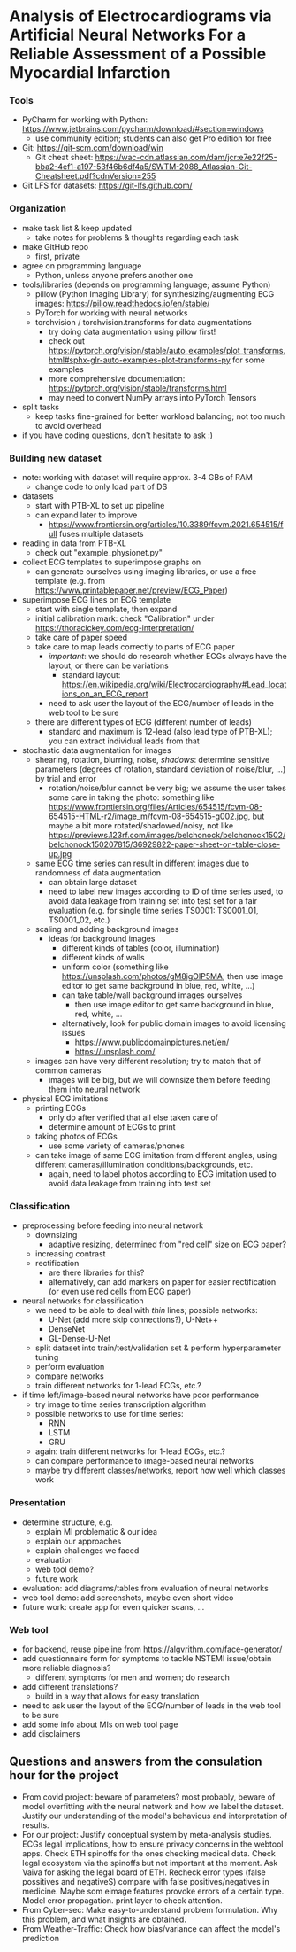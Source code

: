 # Analysis of Electrocardiograms via Artificial Neural Networks For a Reliable Assessment of a Possible Myocardial Infarction
### Tools

- PyCharm for working with Python: https://www.jetbrains.com/pycharm/download/#section=windows
  - use community edition; students can also get Pro edition for free
- Git: https://git-scm.com/download/win
  - Git cheat sheet: https://wac-cdn.atlassian.com/dam/jcr:e7e22f25-bba2-4ef1-a197-53f46b6df4a5/SWTM-2088_Atlassian-Git-Cheatsheet.pdf?cdnVersion=255
- Git LFS for datasets: https://git-lfs.github.com/

### Organization

- make task list & keep updated
  - take notes for problems & thoughts regarding each task
- make GitHub repo
  - first, private
- agree on programming language
  - Python, unless anyone prefers another one
- tools/libraries (depends on programming language; assume Python)
  - pillow (Python Imaging Library) for synthesizing/augmenting ECG images: https://pillow.readthedocs.io/en/stable/
  - PyTorch for working with neural networks
  - torchvision / torchvision.transforms for data augmentations
    - try doing data augmentation using pillow first!
    - check out https://pytorch.org/vision/stable/auto_examples/plot_transforms.html#sphx-glr-auto-examples-plot-transforms-py for some examples
    - more comprehensive documentation: https://pytorch.org/vision/stable/transforms.html
    - may need to convert NumPy arrays into PyTorch Tensors
- split tasks
  - keep tasks fine-grained for better workload balancing; not too much to avoid overhead
- if you have coding questions, don't hesitate to ask :)

### Building new dataset

- note: working with dataset will require approx. 3-4 GBs of RAM
  - change code to only load part of DS
- datasets
  - start with PTB-XL to set up pipeline
  - can expand later to improve
    - https://www.frontiersin.org/articles/10.3389/fcvm.2021.654515/full fuses multiple datasets
- reading in data from PTB-XL
  - check out "example_physionet.py"
- collect ECG templates to superimpose graphs on
  - can generate ourselves using imaging libraries, or use a free template (e.g. from https://www.printablepaper.net/preview/ECG_Paper)
- superimpose ECG lines on ECG template
  - start with single template, then expand
  - initial calibration mark: check "Calibration" under https://thoracickey.com/ecg-interpretation/
  - take care of paper speed
  - take care to map leads correctly to parts of ECG paper
    - _important_: we should do research whether ECGs always have the layout, or there can be variations
      - standard layout: https://en.wikipedia.org/wiki/Electrocardiography#Lead_locations_on_an_ECG_report
    - need to ask user the layout of the ECG/number of leads in the web tool to be sure
  - there are different types of ECG (different number of leads)
    - standard and maximum is 12-lead (also lead type of PTB-XL); you can extract individual leads from that
- stochastic data augmentation for images
  - shearing, rotation, blurring, noise, _shadows_: determine sensitive parameters (degrees of rotation, standard deviation of noise/blur, ...) by trial and error
    - rotation/noise/blur cannot be very big; we assume the user takes some care in taking the photo: something like https://www.frontiersin.org/files/Articles/654515/fcvm-08-654515-HTML-r2/image_m/fcvm-08-654515-g002.jpg, but maybe a bit more rotated/shadowed/noisy, not like https://previews.123rf.com/images/belchonock/belchonock1502/belchonock150207815/36929822-paper-sheet-on-table-close-up.jpg
  - same ECG time series can result in different images due to randomness of data augmentation
    - can obtain large dataset
    - need to label new images according to ID of time series used, to avoid data leakage from training set into test set for a fair evaluation (e.g. for single time series TS0001: TS0001_01, TS0001_02, etc.)
  - scaling and adding background images
    - ideas for background images
      - different kinds of tables (color, illumination)
      - different kinds of walls
      - uniform color (something like https://unsplash.com/photos/gM8igOIP5MA; then use image editor to get same background in blue, red, white, ...)
      - can take table/wall background images ourselves
        - then use image editor to get same background in blue, red, white, ...
      - alternatively, look for public domain images to avoid licensing issues
        - https://www.publicdomainpictures.net/en/
        - https://unsplash.com/
  - images can have very different resolution; try to match that of common cameras
    - images will be big, but we will downsize them before feeding them into neural network
- physical ECG imitations
  - printing ECGs
    - only do after verified that all else taken care of
    - determine amount of ECGs to print
  - taking photos of ECGs
    - use some variety of cameras/phones
  - can take image of same ECG imitation from different angles, using different cameras/illumination conditions/backgrounds, etc.
    - again, need to label photos according to ECG imitation used to avoid data leakage from training into test set

### Classification

- preprocessing before feeding into neural network
  - downsizing
    - adaptive resizing, determined from "red cell" size on ECG paper?
  - increasing contrast
  - rectification
    - are there libraries for this?
    - alternatively, can add markers on paper for easier rectification (or even use red cells from ECG paper)
- neural networks for classification
  - we need to be able to deal with _thin_ lines; possible networks:
    - U-Net (add more skip connections?), U-Net++
    - DenseNet
    - GL-Dense-U-Net
  - split dataset into train/test/validation set & perform hyperparameter tuning
  - perform evaluation
  - compare networks
  - train different networks for 1-lead ECGs, etc.?
- if time left/image-based neural networks have poor performance
  - try image to time series transcription algorithm
  - possible networks to use for time series:
    - RNN
    - LSTM
    - GRU
  - again: train different networks for 1-lead ECGs, etc.?
  - can compare performance to image-based neural networks
  - maybe try different classes/networks, report how well which classes work

### Presentation

- determine structure, e.g.
  - explain MI problematic & our idea
  - explain our approaches
  - explain challenges we faced
  - evaluation
  - web tool demo?
  - future work
- evaluation: add diagrams/tables from evaluation of neural networks
- web tool demo: add screenshots, maybe even short video
- future work: create app for even quicker scans, ...

### Web tool

- for backend, reuse pipeline from https://algvrithm.com/face-generator/
- add questionnaire form for symptoms to tackle NSTEMI issue/obtain more reliable diagnosis?
  - different symptoms for men and women; do research
- add different translations?
  - build in a way that allows for easy translation
- need to ask user the layout of the ECG/number of leads in the web tool to be sure
- add some info about MIs on web tool page
- add disclaimers

## Questions and answers from the consulation hour for the project
- From covid project: beware of parameters? most probably, beware of model overfitting with the neural network and how we label the dataset. Justify our understanding of the model's behavious and interpretation of results.
- For our project: Justify conceptual system by meta-analysis studies. ECGs legal implications, how to ensure privacy concerns in the webtool apps. Check ETH spinoffs for the ones checking medical data. Check legal ecosystem via the spinoffs but not important at the moment. Ask Vaiva for asking the legal board of ETH. Recheck error types (false possitives and negativeS) compare with false positives/negatives in medicine. Maybe som eimage features provoke errors of a certain type. Model error propagation. print layer to check attention.
- From Cyber-sec: Make easy-to-understand problem formulation. Why this problem, and what insights are obtained.
- From Weather-Traffic: Check how bias/variance can affect the model's prediction
